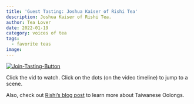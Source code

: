 ```yaml
---
title: 'Guest Tasting: Joshua Kaiser of Rishi Tea'
description: Joshua Kaiser of Rishi Tea.
author: Tea Lover
date: 2022-01-19
category: voices of tea
tags:
  - favorite teas
image:
---
```


[![Join-Tasting-Button](/img/Join-Tasting-Button.jpg 'Join-Tasting-Button')](https://web.archive.org/web/20210418224840/http://walkerteareview.com//?page_id=527)

Click the vid to watch. Click on the dots (on the video timeline) to jump to a scene.

Also, check out [Rishi’s blog post](https://rishi-tea.blogspot.com/2010/06/high-mountain-tea-is-often-called-by.html) to learn more about Taiwanese Oolongs.
